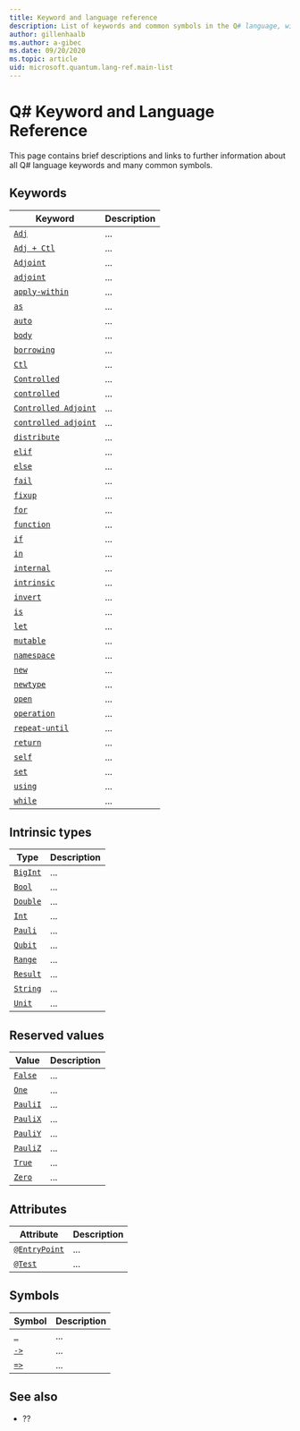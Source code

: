```yaml
---
title: Keyword and language reference
description: List of keywords and common symbols in the Q# language, with links to their respective pages in documentation
author: gillenhaalb
ms.author: a-gibec
ms.date: 09/20/2020
ms.topic: article
uid: microsoft.quantum.lang-ref.main-list
---
```


# Q# Keyword and Language Reference

This page contains brief descriptions and links to further information about all Q# language keywords and many common symbols. 

## Keywords

|Keyword|Description|
|----|-----------|
|[`Adj`](xref:microsoft.quantum.lang-ref.adj)|...|
|[`Adj + Ctl`](xref:microsoft.quantum.lang-ref.adj-ctl)|...|
|[`Adjoint`](xref:microsoft.quantum.lang-ref.adjoint)|...|
|[`adjoint`](xref:microsoft.quantum.lang-ref.adjoint-tag)|...|
|[`apply-within`](xref:microsoft.quantum.lang-ref.apply-within)|...|
|[`as`](xref:microsoft.quantum.lang-ref.as)|...|
|[`auto`](xref:microsoft.quantum.lang-ref.auto)|...|
|[`body`](xref:microsoft.quantum.lang-ref.body-tag)|...|
|[`borrowing`](xref:microsoft.quantum.lang-ref.borrowing)|...|
|[`Ctl`](xref:microsoft.quantum.lang-ref.ctl)|...|
|[`Controlled`](xref:microsoft.quantum.lang-ref.controlled)|...|
|[`controlled`](xref:microsoft.quantum.lang-ref.controlled-tag)|...|
|[`Controlled Adjoint`](xref:microsoft.quantum.lang-ref.controlled-adjoint)|...|
|[`controlled adjoint`](xref:microsoft.quantum.lang-ref.controlled-adjoint-tag)|...|
|[`distribute`](xref:microsoft.quantum.lang-ref.distribute)|...|
|[`elif`](xref:microsoft.quantum.lang-ref.elif)|...|
|[`else`](xref:microsoft.quantum.lang-ref.else)|...|
|[`fail`](xref:microsoft.quantum.lang-ref.fail)|...|
|[`fixup`](xref:microsoft.quantum.lang-ref.fixup)|...|
|[`for`](xref:microsoft.quantum.lang-ref.for)|...|
|[`function`](xref:microsoft.quantum.lang-ref.function)|...|
|[`if`](xref:microsoft.quantum.lang-ref.if)|...|
|[`in`](xref:microsoft.quantum.lang-ref.in)|...|
|[`internal`](xref:microsoft.quantum.lang-ref.internal)|...|
|[`intrinsic`](xref:microsoft.quantum.lang-ref.intrinsic)|...|
|[`invert`](xref:microsoft.quantum.lang-ref.invert)|...|
|[`is`](xref:microsoft.quantum.lang-ref.is)|...|
|[`let`](xref:microsoft.quantum.lang-ref.let)|...
|[`mutable`](xref:microsoft.quantum.lang-ref.mutable)|...|
|[`namespace`](xref:microsoft.quantum.lang-ref.namespace)|...|
|[`new`](xref:microsoft.quantum.lang-ref.new)|...|
|[`newtype`](xref:microsoft.quantum.lang-ref.newtype)|...|
|[`open`](xref:microsoft.quantum.lang-ref.open)|...|
|[`operation`](xref:microsoft.quantum.lang-ref.operation)|...|
|[`repeat-until`](xref:microsoft.quantum.lang-ref.repeat-until)|...|
|[`return`](xref:microsoft.quantum.lang-ref.return)|...|
|[`self`](xref:microsoft.quantum.lang-ref.self)|...|
|[`set`](xref:microsoft.quantum.lang-ref.set)|...|
|[`using`](xref:microsoft.quantum.lang-ref.using)|...|
|[`while`](xref:microsoft.quantum.lang-ref.while)|...|

## Intrinsic types

|Type|Description|
|----|-----------|
|[`BigInt`](xref:microsoft.quantum.lang-ref.bigint)|...|
|[`Bool`](xref:microsoft.quantum.lang-ref.bool)|...|
|[`Double`](xref:microsoft.quantum.lang-ref.double)|...|
|[`Int`](xref:microsoft.quantum.lang-ref.int)|...|
|[`Pauli`](xref:microsoft.quantum.lang-ref.pauli)|...|
|[`Qubit`](xref:microsoft.quantum.lang-ref.qubit)|...|
|[`Range`](xref:microsoft.quantum.lang-ref.range)|...|
|[`Result`](xref:microsoft.quantum.lang-ref.result)|...|
|[`String`](xref:microsoft.quantum.lang-ref.string)|...|
|[`Unit`](xref:microsoft.quantum.lang-ref.unit)|...|

## Reserved values 

|Value|Description|
|----|-----------|
|[`False`](xref:microsoft.quantum.lang-ref.false)|...|
|[`One`](xref:microsoft.quantum.lang-ref.one)|...|
|[`PauliI`](xref:microsoft.quantum.lang-ref.paulii)|...|
|[`PauliX`](xref:microsoft.quantum.lang-ref.paulix)|...|
|[`PauliY`](xref:microsoft.quantum.lang-ref.pauliy)|...|
|[`PauliZ`](xref:microsoft.quantum.lang-ref.pauliz)|...|
|[`True`](xref:microsoft.quantum.lang-ref.true)|...|
|[`Zero`](xref:microsoft.quantum.lang-ref.zero)|...|

## Attributes

|Attribute|Description|
|----|-----------|
|[`@EntryPoint`](xref:microsoft.quantum.lang-ref.entrypoint)|...|
|[`@Test`](xref:microsoft.quantum.lang-ref.test)|...|

## Symbols

|Symbol|Description|
|----|-----------|
|[`_`](xref:microsoft.quantum.lang-ref.partial-app-symb)|...|
|[`->`](xref:microsoft.quantum.lang-ref.fn-signature-symb)|...|
|[`=>`](xref:microsoft.quantum.lang-ref.op-signature-symb)|...|




## See also

- ??